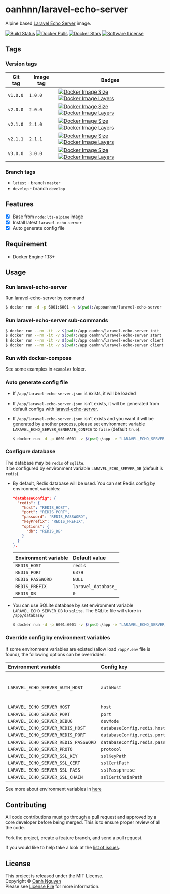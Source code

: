 # oanhnn/laravel-echo-server

Alpine based [Laravel Echo Server](https://github.com/tlaverdure/laravel-echo-server) image.

[![Build Status](https://github.com/oanhnn/docker-laravel-echo-server/workflows/CI-CD/badge.svg)](https://github.com/oanhnn/docker-laravel-echo-server/actions)
[![Docker Pulls](https://img.shields.io/docker/pulls/oanhnn/laravel-echo-server.svg)](https://hub.docker.com/r/oanhnn/laravel-echo-server)
[![Docker Stars](https://img.shields.io/docker/stars/oanhnn/laravel-echo-server.svg)](https://hub.docker.com/r/oanhnn/laravel-echo-server)
[![Software License](https://img.shields.io/github/license/oanhnn/docker-laravel-echo-server.svg)](https://github.com/oanhnn/docker-laravel-echo-server/blob/master/LICENSE)

## Tags

### Version tags

Git tag  | Image tag | Badges
---------|-----------|-------
`v1.0.0` | `1.0.0`   | [![Docker Image Size](https://img.shields.io/microbadger/image-size/oanhnn/laravel-echo-server/1.0.0.svg)](https://microbadger.com/images/oanhnn/laravel-echo-server:1.0.0) [![Docker Image Layers](https://img.shields.io/microbadger/layers/oanhnn/laravel-echo-server/1.0.0.svg)](https://microbadger.com/images/oanhnn/laravel-echo-server:1.0.0)
`v2.0.0` | `2.0.0`   | [![Docker Image Size](https://img.shields.io/microbadger/image-size/oanhnn/laravel-echo-server/2.0.0.svg)](https://microbadger.com/images/oanhnn/laravel-echo-server:2.0.0) [![Docker Image Layers](https://img.shields.io/microbadger/layers/oanhnn/laravel-echo-server/2.0.0.svg)](https://microbadger.com/images/oanhnn/laravel-echo-server:2.0.0)
`v2.1.0` | `2.1.0`   | [![Docker Image Size](https://img.shields.io/microbadger/image-size/oanhnn/laravel-echo-server/2.1.0.svg)](https://microbadger.com/images/oanhnn/laravel-echo-server:2.1.0) [![Docker Image Layers](https://img.shields.io/microbadger/layers/oanhnn/laravel-echo-server/2.1.0.svg)](https://microbadger.com/images/oanhnn/laravel-echo-server:2.1.0)
`v2.1.1` | `2.1.1`   | [![Docker Image Size](https://img.shields.io/microbadger/image-size/oanhnn/laravel-echo-server/2.1.1.svg)](https://microbadger.com/images/oanhnn/laravel-echo-server:2.1.1) [![Docker Image Layers](https://img.shields.io/microbadger/layers/oanhnn/laravel-echo-server/2.1.1.svg)](https://microbadger.com/images/oanhnn/laravel-echo-server:2.1.1)
`v3.0.0` | `3.0.0`   | [![Docker Image Size](https://img.shields.io/microbadger/image-size/oanhnn/laravel-echo-server/3.0.0.svg)](https://microbadger.com/images/oanhnn/laravel-echo-server:3.0.0) [![Docker Image Layers](https://img.shields.io/microbadger/layers/oanhnn/laravel-echo-server/3.0.0.svg)](https://microbadger.com/images/oanhnn/laravel-echo-server:3.0.0)

### Branch tags

- `latest` - branch `master`
- `develop` - branch `develop`

## Features

- [x] Base from `node:lts-alpine` image
- [x] Install latest `laravel-echo-server`
- [x] Auto generate config file

## Requirement
- Docker Engine 1.13+

## Usage

### Run laravel-echo-server

Run laravel-echo-server by command

```bash
$ docker run -d -p 6001:6001 -v $(pwd):/appoanhnn/laravel-echo-server
```


### Run laravel-echo-server sub-commands

```bash
$ docker run --rm -it -v $(pwd):/app oanhnn/laravel-echo-server init
$ docker run --rm -it -v $(pwd):/app oanhnn/laravel-echo-server start
$ docker run --rm -it -v $(pwd):/app oanhnn/laravel-echo-server client:add
$ docker run --rm -it -v $(pwd):/app oanhnn/laravel-echo-server client:remove
```

### Run with docker-compose

See some examples in `examples` folder.


### Auto generate config file

- If `/app/laravel-echo-server.json` is exists, it will be loaded
- If `/app/laravel-echo-server.json` isn't exists, it will be generated from default configs with [laravel-echo-server](https://github.com/tlaverdure/laravel-echo-server/blob/master/README.md#configurable-options). 
- If `/app/laravel-echo-server.json` isn't exists and you want it will be generated by another process, 
  please set environment variable `LARAVEL_ECHO_SERVER_GENERATE_CONFIG` to `false` (default `true`).   
  
  ```bash
  $ docker run -d -p 6001:6001 -v $(pwd):/app -e "LARAVEL_ECHO_SERVER_GENERATE_CONFIG=false" oanhnn/laravel-echo-server
  ```


### Configure database

The database may be `redis` of `sqlite`.   
It be configured by environment variable `LARAVEL_ECHO_SERVER_DB` (default is `redis`). 


- By default, Redis database will be used. You can set Redis config by environment variables:

  ```json
  "databaseConfig": {
    "redis": {
      "host": "REDIS_HOST",
      "port": "REDIS_PORT",
      "password": "REDIS_PASSWORD",
      "keyPrefix": "REDIS_PREFIX",
      "options": {
        "db": "REDIS_DB"
      }
    }
  },
  ```

  | Environment variable | Default value       |
  |:---------------------|:--------------------|
  | `REDIS_HOST`         | `redis`             |
  | `REDIS_PORT`         | `6379`              |
  | `REDIS_PASSWORD`     | `NULL`              |
  | `REDIS_PREFIX`       | `laravel_database_` |
  | `REDIS_DB`           | `0`                 |

- You can use SQLite database by set environment variable `LARAVEL_ECHO_SERVER_DB` to `sqlite`. 
  The SQLite file will store in `/app/database/`

  ```bash
  $ docker run -d -p 6001:6001 -v $(pwd):/app -e "LARAVEL_ECHO_SERVER_DB=sqlite" oanhnn/laravel-echo-server
  ```


### Override config by environment variables

If some environment variables are existed (allow load `/app/.env` file is found), the following options can be overridden:

| Environment variable                 | Config key                      | Note |
|:-------------------------------------|:--------------------------------|:-----|
| `LARAVEL_ECHO_SERVER_AUTH_HOST`      | `authHost`                      | This option will fall back to the `LARAVEL_ECHO_SERVER_HOST` option as the default if that is set. |
| `LARAVEL_ECHO_SERVER_HOST`           | `host`                          | |
| `LARAVEL_ECHO_SERVER_PORT`           | `port`                          | |
| `LARAVEL_ECHO_SERVER_DEBUG`          | `devMode`                       | |
| `LARAVEL_ECHO_SERVER_REDIS_HOST`     | `databaseConfig.redis.host`     | |
| `LARAVEL_ECHO_SERVER_REDIS_PORT`     | `databaseConfig.redis.port`     | |
| `LARAVEL_ECHO_SERVER_REDIS_PASSWORD` | `databaseConfig.redis.password` | |
| `LARAVEL_ECHO_SERVER_PROTO`          | `protocol`                      | |
| `LARAVEL_ECHO_SERVER_SSL_KEY`        | `sslKeyPath`                    | |
| `LARAVEL_ECHO_SERVER_SSL_CERT`       | `sslCertPath`                   | |
| `LARAVEL_ECHO_SERVER_SSL_PASS`       | `sslPassphrase`                 | |
| `LARAVEL_ECHO_SERVER_SSL_CHAIN`      | `sslCertChainPath`              | |

See more about environment variables in [here](https://github.com/tlaverdure/laravel-echo-server/blob/master/README.md#dotenv)


## Contributing

All code contributions must go through a pull request and approved by a core developer before being merged. 
This is to ensure proper review of all the code.

Fork the project, create a feature branch, and send a pull request.

If you would like to help take a look at the [list of issues](https://github.com/oanhnn/docker-laravel-echo-server/issues).

## License

This project is released under the MIT License.   
Copyright © [Oanh Nguyen](https://github.com/oanhnn)   
Please see [License File](https://github.com/oanhnn/docker-laravel-echo-server/blob/master/LICENSE) for more information.
